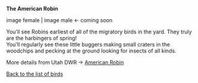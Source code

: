 **The American Robin**

image female | image male <- coming soon

You'll see Robins earliest of all of the migratory birds in the yard.  They truly are the harbingers of spring!  
You'll regularly see these little buggers making small craters in the woodchips and pecking at the ground looking for insects of all kinds.

More details from Utah DWR -> [American Robin](https://fieldguide.wildlife.utah.gov/?species=turdus%20migratorius)

[Back to the list of birds](/yardbirds)
